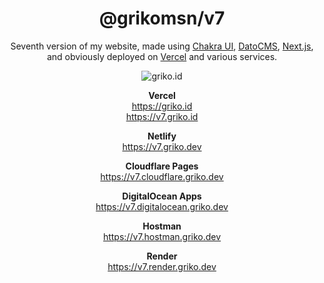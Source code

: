 <!-- markdownlint-disable MD033 MD041-->

<div align="center">

# @grikomsn/v7

Seventh version of my website, made using [Chakra UI](https://chakra-ui.com),
[DatoCMS](https://www.datocms.com), [Next.js](https://nextjs.org), and
obviously deployed on [Vercel](https://vercel.com) and various services.

![griko.id](https://api.microlink.io?url=https%3A%2F%2Fgriko.id&overlay.browser=dark&screenshot=true&meta=false&embed=screenshot.url)

**Vercel** <br/>
<https://griko.id> <br/>
<https://v7.griko.id>

**Netlify** <br/>
<https://v7.griko.dev>

**Cloudflare Pages** <br/>
<https://v7.cloudflare.griko.dev>

**DigitalOcean Apps** <br/>
<https://v7.digitalocean.griko.dev>

**Hostman** <br/>
<https://v7.hostman.griko.dev>

**Render** <br/>
<https://v7.render.griko.dev>

</div>
